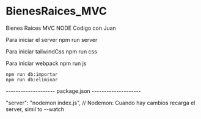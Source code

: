 # BienesRaices_MVC
 Bienes Raices MVC NODE Codigo con Juan

Para iniciar el server
    npm run server

Para iniciar tailwindCss
    npm run css 

Para iniciar webpack
    npm run js

    npm run db:importar
    npm run db:eliminar

-------------------- package.json --------------------

"server": "nodemon index.js", 
// Nodemon: Cuando hay cambios recarga el server, simil to --watch